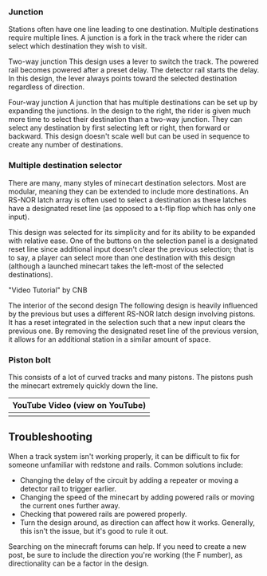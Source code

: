 ### Junction
Stations often have one line leading to one destination. Multiple destinations require multiple lines. A junction is a fork in the track where the rider can select which destination they wish to visit.

Two-way junction
This design uses a lever to switch the track. The powered rail becomes powered after a preset delay. The detector rail starts the delay. In this design, the lever always points toward the selected destination regardless of direction.

Four-way junction
A junction that has multiple destinations can be set up by expanding the junctions. In the design to the right, the rider is given much more time to select their destination than a two-way junction. They can select any destination by first selecting left or right, then forward or backward. This design doesn't scale well but can be used in sequence to create any number of destinations.

### Multiple destination selector
There are many, many styles of minecart destination selectors. Most are modular, meaning they can be extended to include more destinations. An RS-NOR latch array is often used to select a destination as these latches have a designated reset line (as opposed to a t-flip flop which has only one input).

This design was selected for its simplicity and for its ability to be expanded with relative ease. One of the buttons on the selection panel is a designated reset line since additional input doesn't clear the previous selection; that is to say, a player can select more than one destination with this design (although a launched minecart takes the left-most of the selected destinations).

"Video Tutorial" by CNB

The interior of the second design
The following design is heavily influenced by the previous but uses a different RS-NOR latch design involving pistons. It has a reset integrated in the selection such that a new input clears the previous one. By removing the designated reset line of the previous version, it allows for an additional station in a similar amount of space.

### Piston bolt
This consists of a lot of curved tracks and many pistons. The pistons push the minecart extremely quickly down the line.

| YouTube Video (view on YouTube) |
|---------------------------------|
|                                 |

## Troubleshooting
When a track system isn't working properly, it can be difficult to fix for someone unfamiliar with redstone and rails.
Common solutions include:

- Changing the delay of the circuit by adding a repeater or moving a detector rail to trigger earlier.
- Changing the speed of the minecart by adding powered rails or moving the current ones further away.
- Checking that powered rails are powered properly.
- Turn the design around, as direction can affect how it works. Generally, this isn't the issue, but it's good to rule it out.

Searching on the minecraft forums can help. If you need to create a new post, be sure to include the direction you're working (the F number), as directionality can be a factor in the design.


